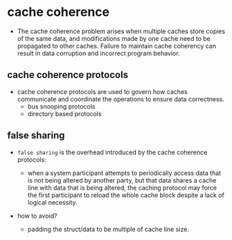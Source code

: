 # cache coherence
* The cache coherence problem arises when multiple caches store copies of the same data, and modifications made by one cache need to be propagated to other caches. Failure to maintain cache coherency can result in data corruption and incorrect program behavior.


## cache coherence protocols
* cache coherence protocols are used to govern how caches communicate and coordinate the operations to ensure data correctness.
    * bus snooping protocols
    * directory based protocols

## false sharing
* `false sharing` is the overhead introduced by the cache coherence protocols:
    * when a system participant attempts to periodically access data that is not being altered by another party, but that data shares a cache line with data that is being altered, the caching protocol may force the first participant to reload the whole cache block despite a lack of logical necessity.

* how to avoid?
    * padding the struct/data to be multiple of cache line size.

